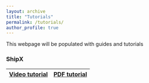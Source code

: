 ```yaml
---
layout: archive
title: "Tutorials"
permalink: /tutorials/
author_profile: true
---
```


This webpage will be populated with guides and tutorials
### ShipX

[Video tutorial](https://momchil-terziev.github.io/resources/Working-with-shipx-title) | [PDF tutorial]()
------------ | ------------


